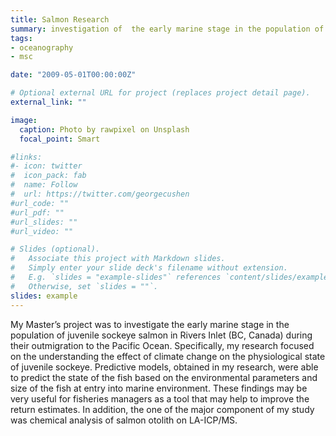 ```yaml
---
title: Salmon Research
summary: investigation of  the early marine stage in the population of juvenile sockeye salmon in Rivers Inlet (BC, Canada)  
tags:
- oceanography
- msc

date: "2009-05-01T00:00:00Z"

# Optional external URL for project (replaces project detail page).
external_link: ""

image:
  caption: Photo by rawpixel on Unsplash
  focal_point: Smart

#links:
#- icon: twitter
#  icon_pack: fab
#  name: Follow
#  url: https://twitter.com/georgecushen
#url_code: ""
#url_pdf: ""
#url_slides: ""
#url_video: ""

# Slides (optional).
#   Associate this project with Markdown slides.
#   Simply enter your slide deck's filename without extension.
#   E.g. `slides = "example-slides"` references `content/slides/example-slides.md`.
#   Otherwise, set `slides = ""`.
slides: example
---
```


My Master’s project was to investigate the early marine stage in the population of juvenile sockeye salmon in Rivers Inlet (BC, Canada) during their outmigration to the Pacific Ocean. Specifically, my research focused on the understanding the effect of climate change on the physiological state of juvenile sockeye. Predictive models, obtained in my research, were able to predict the state of the fish based on the environmental parameters and size of the fish at entry into marine environment. These findings may be very useful for fisheries managers as a tool that may help to improve the return estimates. In addition, the one of the major component of my study was chemical analysis of salmon otolith on LA-ICP/MS.




